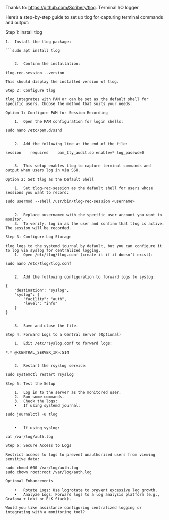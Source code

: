 Thanks to: https://github.com/Scribery/tlog.
Terminal I/O logger

Here’s a step-by-step guide to set up tlog for capturing terminal commands and output:

Step 1: Install tlog

	1.	Install the tlog package:

```sudo apt update
```sudo apt install tlog


	2.	Confirm the installation:

tlog-rec-session --version

This should display the installed version of tlog.

Step 2: Configure tlog

tlog integrates with PAM or can be set as the default shell for specific users. Choose the method that suits your needs:

Option 1: Configure PAM for Session Recording

	1.	Open the PAM configuration for login shells:

sudo nano /etc/pam.d/sshd


	2.	Add the following line at the end of the file:

session    required    pam_tty_audit.so enable=* log_passwd=0


	3.	This setup enables tlog to capture terminal commands and output when users log in via SSH.

Option 2: Set tlog as the Default Shell

	1.	Set tlog-rec-session as the default shell for users whose sessions you want to record:

sudo usermod --shell /usr/bin/tlog-rec-session <username>


	2.	Replace <username> with the specific user account you want to monitor.
	3.	To verify, log in as the user and confirm that tlog is active. The session will be recorded.

Step 3: Configure Log Storage

tlog logs to the systemd journal by default, but you can configure it to log via syslog for centralized logging.
	1.	Open /etc/tlog/tlog.conf (create it if it doesn’t exist):

sudo nano /etc/tlog/tlog.conf


	2.	Add the following configuration to forward logs to syslog:

{
    "destination": "syslog",
    "syslog": {
        "facility": "auth",
        "level": "info"
    }
}


	3.	Save and close the file.

Step 4: Forward Logs to a Central Server (Optional)

	1.	Edit /etc/rsyslog.conf to forward logs:

*.* @<CENTRAL_SERVER_IP>:514


	2.	Restart the rsyslog service:

sudo systemctl restart rsyslog

Step 5: Test the Setup

	1.	Log in to the server as the monitored user.
	2.	Run some commands.
	3.	Check the logs:
	•	If using systemd journal:

sudo journalctl -u tlog


	•	If using syslog:

cat /var/log/auth.log

Step 6: Secure Access to Logs

Restrict access to logs to prevent unauthorized users from viewing sensitive data:

sudo chmod 600 /var/log/auth.log
sudo chown root:root /var/log/auth.log

Optional Enhancements

	•	Rotate Logs: Use logrotate to prevent excessive log growth.
	•	Analyze Logs: Forward logs to a log analysis platform (e.g., Grafana + Loki or ELK Stack).

Would you like assistance configuring centralized logging or integrating with a monitoring tool?
